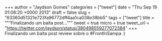 
+++
author = "Jaydson Gomes"
categories = ["tweet"]
date = "Thu Sep 19 01:08:20 +0000 2013"
draft = false
slug = "63360d51321e723fa96772dff4aa1ca038e38bb5"
tags = ["tweet"]
title = """Finalizando um baita post..."""
tweet = true
micro = true
tweet_url = "https://twitter.com/jaydson/status/380498559277072384"
+++
Finalizando um baita post review sobre o #FrontInSampa :)
